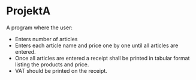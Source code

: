 # ProjektA
A program where the user:
- Enters number of articles
- Enters each article name and price one by one until all articles are entered.
- Once all articles are entered a receipt shall be printed in tabular format listing the 
products and price. 
- VAT should be printed on the receipt.
